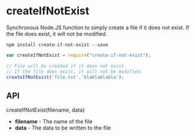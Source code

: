 # createIfNotExist
Synchronous Node.JS function to simply create a file if it does not exist. If the file does exist, it will not be modified.


```shell
npm install create-if-not-exist --save
```

```javascript
var createIfNotExist = require("create-if-not-exist");

// File will be created if it does not exist.
// If the file does exist, it will not be modified.
createIfNotExist('file.txt','blablablabla');
```

## API

createIfNotExist(filename, data)
- **filename** - The name of the file
- **data** - The data to be written to the file
